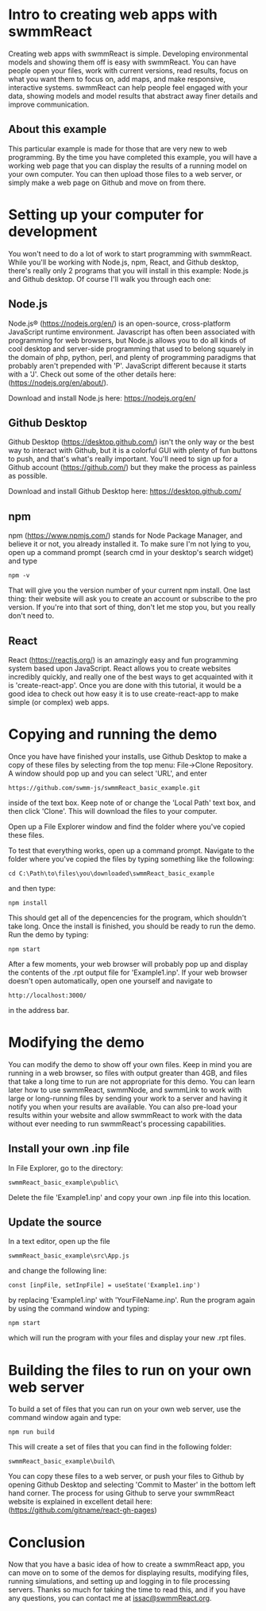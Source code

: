 # Intro to creating web apps with swmmReact

Creating web apps with swmmReact is simple. Developing environmental models and showing them off is easy with swmmReact. You can have people open your files, work with current versions, read results, focus on what you want them to focus on, add maps, and make responsive, interactive systems. swmmReact can help people feel engaged with your data, showing models and model results that abstract away finer details and improve communication.

## About this example

This particular example is made for those that are very new to web programming. By the time you have completed this example, you will have a working web page that you can display the results of a running model on your own computer. You can then upload those files to a web server, or simply make a web page on Github and move on from there.

# Setting up your computer for development

You won't need to do a lot of work to start programming with swmmReact. While you'll be working with Node.js, npm, React, and Github desktop, there's really only 2 programs that you will install in this example: Node.js and Github desktop. Of course I'll walk you through each one:

## Node.js

Node.js® (https://nodejs.org/en/) is an open-source, cross-platform JavaScript runtime environment. Javascript has often been associated with programming for web browsers, but Node.js allows you to do all kinds of cool desktop and server-side programming that used to belong squarely in the domain of php, python, perl, and plenty of programming paradigms that probably aren't prepended with 'P'. JavaScript different because it starts with a 'J'. Check out some of the other details here: (https://nodejs.org/en/about/).

Download and install Node.js here: https://nodejs.org/en/

## Github Desktop

Github Desktop (https://desktop.github.com/) isn't the only way or the best way to interact with Github, but it is a colorful GUI with plenty of fun buttons to push, and that's what's really important. You'll need to sign up for a Github account (https://github.com/) but they make the process as painless as possible. 

Download and install Github Desktop here: https://desktop.github.com/

## npm

npm (https://www.npmjs.com/) stands for Node Package Manager, and believe it or not, you already installed it. To make sure I'm not lying to you, open up a command prompt (search cmd in your desktop's search widget) and type 
```
npm -v 
```
That will give you the version number of your current npm install. One last thing: their website will ask you to create an account or subscribe to the pro version. If you're into that sort of thing, don't let me stop you, but you really don't need to.

## React

React (https://reactjs.org/) is an amazingly easy and fun programming system based upon JavaScript. React allows you to create websites incredibly quickly, and really one of the best ways to get acquainted with it is 'create-react-app'. Once you are done with this tutorial, it would be a good idea to check out how easy it is to use create-react-app to make simple (or complex) web apps.

# Copying and running the demo

Once you have have finished your installs, use Github Desktop to make a copy of these files by selecting from the top menu: File->Clone Repository. A window should pop up and you can select 'URL', and enter 
```
https://github.com/swmm-js/swmmReact_basic_example.git
```
inside of the text box. Keep note of or change the 'Local Path' text box, and then click 'Clone'. This will download the files to your computer.

Open up a File Explorer window and find the folder where you've copied these files. 

To test that everything works, open up a command prompt. Navigate to the folder where you've copied the files by typing something like the following:
```
cd C:\Path\to\files\you\downloaded\swmmReact_basic_example
```
and then type:
```
npm install
```
This should get all of the depencencies for the program, which shouldn't take long. Once the install is finished, you should be ready to run the demo. Run the demo by typing:
```
npm start
```
After a few moments, your web browser will probably pop up and display the contents of the .rpt output file for 'Example1.inp'. If your web browser doesn't open automatically, open one yourself and navigate to 
```
http://localhost:3000/
```
in the address bar.

# Modifying the demo

You can modify the demo to show off your own files. Keep in mind you are running in a web browser, so files with output greater than 4GB, and files that take a long time to run are not appropriate for this demo. You can learn later how to use swmmReact, swmmNode, and swmmLink to work with large or long-running files by sending your work to a server and having it notify you when your results are available. You can also pre-load your results within your website and allow swmmReact to work with the data without ever needing to run swmmReact's processing capabilities.

## Install your own .inp file

In File Explorer, go to the directory:
```
swmmReact_basic_example\public\
```
Delete the file 'Example1.inp' and copy your own .inp file into this location.

## Update the source

In a text editor, open up the file
```
swmmReact_basic_example\src\App.js
```
and change the following line:
```
const [inpFile, setInpFile] = useState('Example1.inp')
```
by replacing 'Example1.inp' with 'YourFileName.inp'. Run the program again by using the command window and typing:
```
npm start
```
which will run the program with your files and display your new .rpt files.

# Building the files to run on your own web server

To build a set of files that you can run on your own web server, use the command window again and type:
```
npm run build
```
This will create a set of files that you can find in the following folder:
```
swmmReact_basic_example\build\
```
You can copy these files to a web server, or push your files to Github by opening Github Desktop and selecting 'Commit to Master' in the bottom left hand corner. The process for using Github to serve your swmmReact website is explained in excellent detail here: (https://github.com/gitname/react-gh-pages)

# Conclusion

Now that you have a basic idea of how to create a swmmReact app, you can move on to some of the demos for displaying results, modifying files, running simulations, and setting up and logging in to file processing servers. Thanks so much for taking the time to read this, and if you have any questions, you can contact me at issac@swmmReact.org.
